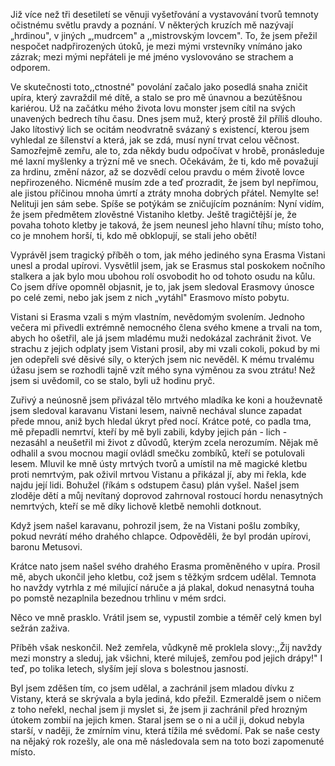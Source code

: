 Již více než tři desetiletí se věnuji vyšetřování a vystavování tvorů temnoty očistnému světlu pravdy a poznání. V některých kruzích mě nazývají „hrdinou", v jiných „,mudrcem" a ,,mistrovským lovcem". To, že jsem přežil nespočet nadpřirozených útoků, je mezi mými vrstevníky vnímáno jako zázrak; mezi mými nepřáteli je mé jméno vyslovováno se strachem a odporem. 

Ve skutečnosti toto,,ctnostné" povolání začalo jako posedlá snaha zničit upíra, který zavraždil mé dítě, a stalo se pro mě únavnou a bezútěšnou kariérou. Už na začátku mého života lovu monster jsem cítil na svých unavených bedrech tíhu času. Dnes jsem muž, který prostě žil příliš dlouho. Jako lítostivý lich se ocitám neodvratně svázaný s existencí, kterou jsem vyhledal ze šílenství a která, jak se zdá, musí nyní trvat celou věčnost. Samozřejmě zemřu, ale to, zda někdy budu odpočívat v hrobě, pronásleduje mé laxní myšlenky a trýzní mě ve snech. Očekávám, že ti, kdo mě považují za hrdinu, změní názor, až se dozvědí celou pravdu o mém životě lovce nepřirozeného. Nicméně musím zde a teď prozradit, že jsem byl nepřímou, ale jistou příčinou mnoha úmrtí a ztráty mnoha dobrých přátel. Nemylte se! Nelituji jen sám sebe. Spíše se potýkám se zničujícím poznáním: Nyní vidím, že jsem předmětem zlověstné Vistaniho kletby. Ještě tragičtější je, že povaha tohoto kletby je taková, že jsem neunesl jeho hlavní tíhu; místo toho, co je mnohem horší, ti, kdo mě obklopují, se stali jeho obětí! 

Vyprávěl jsem tragický příběh o tom, jak mého jediného syna Erasma Vistani unesl a prodal upírovi. Vysvětlil jsem, jak se Erasmus stal poskokem nočního stalkera a jak bylo mou ubohou rolí osvobodit ho od tohoto osudu na kůlu. Co jsem dříve opomněl objasnit, je to, jak jsem sledoval Erasmovy únosce po celé zemi, nebo jak jsem z nich „vytáhl" Erasmovo místo pobytu. 

Vistani si Erasma vzali s mým vlastním, nevědomým svolením. Jednoho večera mi přivedli extrémně nemocného člena svého kmene a trvali na tom, abych ho ošetřil, ale já jsem mladému muži nedokázal zachránit život. Ve strachu z jejich odplaty jsem Vistani prosil, aby mi vzali cokoli, pokud by mi jen odepřeli své děsivé síly, o kterých jsem nic nevěděl. K mému trvalému úžasu jsem se rozhodli tajně vzít mého syna výměnou za svou ztrátu! Než jsem si uvědomil, co se stalo, byli už hodinu pryč. 

Zuřivý a neúnosně jsem přivázal tělo mrtvého mladíka ke koni a houževnatě jsem sledoval karavanu Vistani lesem, naivně nechával slunce zapadat přede mnou, aniž bych hledal úkryt před nocí. Krátce poté, co padla tma, mě přepadli nemrtví, kteří by mě byli zabili, kdyby jejich pán - lich - nezasáhl a neušetřil mi život z důvodů, kterým zcela nerozumím. Nějak mě odhalil a svou mocnou magií ovládl smečku zombíků, kteří se potulovali lesem. Mluvil ke mně ústy mrtvých tvorů a umístil na mě magické kletbu proti nemrtvým, pak oživil mrtvou Vistanu a přikázal jí, aby mi řekla, kde najdu její lidi. Bohužel (říkám s odstupem času) plán vyšel. Našel jsem zloděje dětí a můj nevítaný doprovod zahrnoval rostoucí hordu nenasytných nemrtvých, kteří se mě díky lichově kletbě nemohli dotknout. 

Když jsem našel karavanu, pohrozil jsem, že na Vistani pošlu zombíky, pokud nevrátí mého drahého chlapce. Odpověděli, že byl prodán upírovi, baronu Metusovi. 

Krátce nato jsem našel svého drahého Erasma proměněného v upíra. Prosil mě, abych ukončil jeho kletbu, což jsem s těžkým srdcem udělal. Temnota ho navždy vytrhla z mé milující náruče a já plakal, dokud nenasytná touha po pomstě nezaplnila bezednou trhlinu v mém srdci. 

Něco ve mně prasklo. Vrátil jsem se, vypustil zombie a téměř celý kmen byl sežrán zaživa. 

Příběh však neskončil. Než zemřela, vůdkyně mě proklela slovy:,,Žij navždy mezi monstry a sleduj, jak všichni, které miluješ, zemřou pod jejich drápy!" I teď, po tolika letech, slyším její slova s bolestnou jasností. 

Byl jsem zděšen tím, co jsem udělal, a zachránil jsem mladou dívku z Vistany, která se skrývala a byla jediná, kdo přežil. Ezmeraldě jsem o ničem z toho neřekl, nechal jsem ji myslet si, že jsem ji zachránil před hrozným útokem zombií na jejich kmen. Staral jsem se o ni a učil ji, dokud nebyla starší, v naději, že zmírním vinu, která tížila mé svědomí. Pak se naše cesty na nějaký rok rozešly, ale ona mě následovala sem na toto bozi zapomenuté místo.